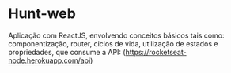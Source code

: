 # Hunt-web
Aplicação com ReactJS, envolvendo conceitos básicos tais como: componentização, router, ciclos de vida, utilização de estados e propriedades, que consume a API: (https://rocketseat-node.herokuapp.com/api)
